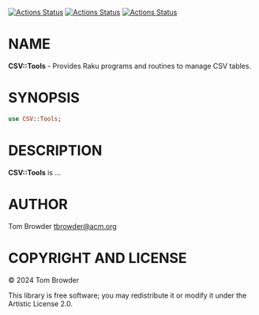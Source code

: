 [![Actions Status](https://github.com/tbrowder/CSV-Tools/actions/workflows/linux.yml/badge.svg)](https://github.com/tbrowder/CSV-Tools/actions) [![Actions Status](https://github.com/tbrowder/CSV-Tools/actions/workflows/macos.yml/badge.svg)](https://github.com/tbrowder/CSV-Tools/actions) [![Actions Status](https://github.com/tbrowder/CSV-Tools/actions/workflows/windows.yml/badge.svg)](https://github.com/tbrowder/CSV-Tools/actions)

NAME
====

**CSV::Tools** - Provides Raku programs and routines to manage CSV tables.

SYNOPSIS
========

```raku
use CSV::Tools;
```

DESCRIPTION
===========

**CSV::Tools** is ...

AUTHOR
======

Tom Browder <tbrowder@acm.org>

COPYRIGHT AND LICENSE
=====================

© 2024 Tom Browder

This library is free software; you may redistribute it or modify it under the Artistic License 2.0.

